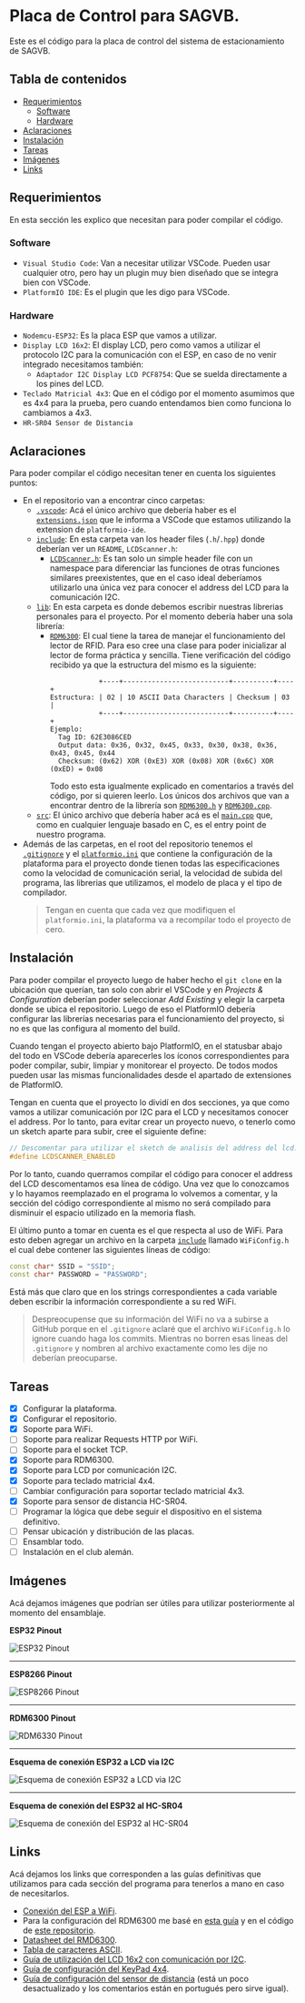 # Placa de Control para SAGVB.
Este es el código para la placa de control del sistema de estacionamiento de SAGVB.

## Tabla de contenidos
* [Requerimientos](#requerimientos)
  * [Software](#software)
  * [Hardware](#hardware)
* [Aclaraciones](#aclaraciones)
* [Instalación](#instalación)
* [Tareas](#tareas)
* [Imágenes](#imágenes)
* [Links](#links)

## Requerimientos
En esta sección les explico que necesitan para poder compilar el código.

### Software
* `Visual Studio Code`: Van a necesitar utilizar VSCode. Pueden usar cualquier otro, pero hay un plugin muy bien diseñado que se integra bien con VSCode.
* `PlatformIO IDE`: Es el plugin que les digo para VSCode.

### Hardware
* `Nodemcu-ESP32`: Es la placa ESP que vamos a utilizar.
* `Display LCD 16x2`: El display LCD, pero como vamos a utilizar el protocolo I2C para la comunicación con el ESP, en caso de no venir integrado necesitamos también:
  * `Adaptador I2C Display LCD PCF8754`: Que se suelda directamente a los pines del LCD.
* `Teclado Matricial 4x3`: Que en el código por el momento asumimos que es 4x4 para la prueba, pero cuando entendamos bien como funciona lo cambiamos a 4x3.
* `HR-SR04 Sensor de Distancia`

## Aclaraciones
Para poder compilar el código necesitan tener en cuenta los siguientes puntos:
* En el repositorio van a encontrar cinco carpetas:
  * [`.vscode`](https://github.com/stonefeld/placa_control_sagvb/tree/master/.vscode): Acá el único archivo que debería haber es el [`extensions.json`](https://github.com/stonefeld/placa_control_sagvb/tree/master/.vscode/extensions.json) que le informa a VSCode que estamos utilizando la extension de `platformio-ide`.
  * [`include`](https://github.com/stonefeld/placa_control_sagvb/tree/master/include): En esta carpeta van los header files (`.h`/`.hpp`) donde deberían ver un `README`, `LCDScanner.h`:
    * [`LCDScanner.h`](https://github.com/stonefeld/placa_control_sagvb/tree/master/include/LCDScanner.h): Es tan solo un simple header file con un namespace para diferenciar las funciones de otras funciones similares preexistentes, que en el caso ideal deberíamos utilizarlo una única vez para conocer el address del LCD para la comunicación I2C.
  * [`lib`](https://github.com/stonefeld/placa_control_sagvb/tree/master/lib): En esta carpeta es donde debemos escribir nuestras librerias personales para el proyecto. Por el momento debería haber una sola librería:
    * [`RDM6300`](https://github.com/stonefeld/placa_control_sagvb/tree/master/lib/RDM6300): El cual tiene la tarea de manejar el funcionamiento del lector de RFID. Para eso cree una clase para poder inicializar al lector de forma práctica y sencilla. Tiene verificación del código recibido ya que la estructura del mismo es la siguiente:
      ```
                  +----+--------------------------+----------+----+
      Estructura: | 02 | 10 ASCII Data Characters | Checksum | 03 |
                  +----+--------------------------+----------+----+
      Ejemplo:
        Tag ID: 62E3086CED
        Output data: 0x36, 0x32, 0x45, 0x33, 0x30, 0x38, 0x36, 0x43, 0x45, 0x44
        Checksum: (0x62) XOR (0xE3) XOR (0x08) XOR (0x6C) XOR (0xED) = 0x08
      ```
      Todo esto esta igualmente explicado en comentarios a través del código, por si quieren leerlo. Los únicos dos archivos que van a encontrar dentro de la librería son [`RDM6300.h`](https://github.com/stonefeld/placa_control_sagvb/tree/master/lib/RDM6300/RDM6300.h) y [`RDM6300.cpp`](https://github.com/stonefeld/placa_control_sagvb/tree/master/lib/RDM6300/RDM6300.cpp).
  * [`src`](https://github.com/stonefeld/placa_control_sagvb/tree/master/src): El único archivo que debería haber acá es el [`main.cpp`](https://github.com/stonefeld/placa_control_sagvb/tree/master/src/main.cpp) que, como en cualquier lenguaje basado en C, es el entry point de nuestro programa.
* Además de las carpetas, en el root del repositorio tenemos el [`.gitignore`](https://github.com/stonefeld/placa_control_sagvb/tree/master/.gitignore) y el [`platformio.ini`](https://github.com/stonefeld/placa_control_sagvb/tree/master/platformio.ini) que contiene la configuración de la plataforma para el proyecto donde tienen todas las especificaciones como la velocidad de comunicación serial, la velocidad de subida del programa, las librerias que utilizamos, el modelo de placa y el tipo de compilador.
  > Tengan en cuenta que cada vez que modifiquen el `platformio.ini`, la plataforma va a recompilar todo el proyecto de cero.

## Instalación
Para poder compilar el proyecto luego de haber hecho el `git clone` en la ubicación que querían, tan solo con abrir el VSCode y en *Projects & Configuration* deberían poder seleccionar *Add Existing* y elegir la carpeta donde se ubica el repositorio. Luego de eso el PlatformIO debería configurar las librerías necesarias para el funcionamiento del proyecto, si no es que las configura al momento del build.

Cuando tengan el proyecto abierto bajo PlatformIO, en el statusbar abajo del todo en VSCode debería aparecerles los íconos correspondientes para poder compilar, subir, limpiar y monitorear el proyecto. De todos modos pueden usar las mismas funcionalidades desde el apartado de extensiones de PlatformIO.

Tengan en cuenta que el proyecto lo dividí en dos secciones, ya que como vamos a utilizar comunicación por I2C para el LCD y necesitamos conocer el address. Por lo tanto, para evitar crear un proyecto nuevo, o tenerlo como un sketch aparte para subir, cree el siguiente define:
```cpp
// Descomentar para utilizar el sketch de analisis del address del lcd.
#define LCDSCANNER_ENABLED
```
Por lo tanto, cuando querramos compilar el código para conocer el address del LCD descomentamos esa línea de código. Una vez que lo conozcamos y lo hayamos reemplazado en el programa lo volvemos a comentar, y la sección del código correspondiente al mismo no será compilado para disminuir el espacio utilizado en la memoria flash.

El último punto a tomar en cuenta es el que respecta al uso de WiFi. Para esto deben agregar un archivo en la carpeta [`include`](https://github.com/stonefeld/placa_control_sagvb/tree/master/include) llamado `WiFiConfig.h` el cual debe contener las siguientes líneas de código:
```cpp
const char* SSID = "SSID";
const char* PASSWORD = "PASSWORD";
```
Está más que claro que en los strings correspondientes a cada variable deben escribir la información correspondiente a su red WiFi.
> Despreocupense que su información del WiFi no va a subirse a GitHub porque en el `.gitignore` aclaré que el archivo `WiFiConfig.h` lo ignore cuando haga los commits. Mientras no borren esas lineas del `.gitignore` y nombren al archivo exactamente como les dije no deberían preocuparse.

## Tareas
- [x] Configurar la plataforma.
- [x] Configurar el repositorio.
- [x] Soporte para WiFi.
- [ ] Soporte para realizar Requests HTTP por WiFi.
- [ ] Soporte para el socket TCP.
- [x] Soporte para RDM6300.
- [x] Soporte para LCD por comunicación I2C.
- [x] Soporte para teclado matricial 4x4.
- [ ] Cambiar configuración para soportar teclado matricial 4x3.
- [x] Soporte para sensor de distancia HC-SR04.
- [ ] Programar la lógica que debe seguir el dispositivo en el sistema definitivo.
- [ ] Pensar ubicación y distribución de las placas.
- [ ] Ensamblar todo.
- [ ] Instalación en el club alemán.

## Imágenes
Acá dejamos imágenes que podrían ser útiles para utilizar posteriormente al momento del ensamblaje.

**ESP32 Pinout**

![ESP32 Pinout](https://i.pinimg.com/originals/c6/57/83/c657835e84aaf91832a770ea0d7d0767.jpg)

----

**ESP8266 Pinout**

![ESP8266 Pinout](https://www.teachmemicro.com/wp-content/uploads/2018/04/NodeMCUv3.0-pinout.jpg)

----

**RDM6300 Pinout**

![RDM6330 Pinout](https://circuitdigest.com/sites/default/files/inlineimages/u3/RDM6300-RFID-Reader-Module.jpg)

----

**Esquema de conexión ESP32 a LCD via I2C**

![Esquema de conexión ESP32 a LCD via I2C](https://www.electronics-lab.com/wp-content/uploads/2019/05/ESP32-LCD_bb.png)

----

**Esquema de conexión del ESP32 al HC-SR04**

![Esquema de conexión del ESP32 al HC-SR04](https://content.instructables.com/ORIG/FYZ/6XM7/JFIIWB5N/FYZ6XM7JFIIWB5N.png?auto=webp&frame=1&fit=bounds&md=4fefe810924efb0dd3bc8fc2e4f11342)

## Links
Acá dejamos los links que corresponden a las guías definitivas que utilizamos para cada sección del programa para tenerlos a mano en caso de necesitarlos.

* [Conexión del ESP a WiFi](https://www.megunolink.com/articles/wireless/how-do-i-connect-to-a-wireless-network-with-the-esp32/).
* Para la configuración del RDM6300 me basé en [esta guía](https://circuitdigest.com/microcontroller-projects/interfacing-rdm6300-rfid-reader-module-interfacing-with-arduino-nano) y en el código de [este repositorio](https://github.com/arduino12/rdm6300/blob/master/src/rdm6300.cpp).
* [Datasheet del RMD6300](http://j5d2v7d7.stackpathcdn.com/wp-content/uploads/2015/09/RDM630-datasheet.pdf).
* [Tabla de caracteres ASCII](https://asciitable.com).
* [Guía de utilización del LCD 16x2 con comunicación por I2C](https://www.electronics-lab.com/project/using-16x2-i2c-lcd-display-esp32/).
* [Guía de configuración del KeyPad 4x4](https://diyi0t.com/keypad-arduino-esp8266-esp32/).
* [Guía de configuración del sensor de distancia](https://www.instructables.com/ESP32-With-Ultrasonic-Sensor/) (está un poco desactualizado y los comentarios están en portugués pero sirve igual).